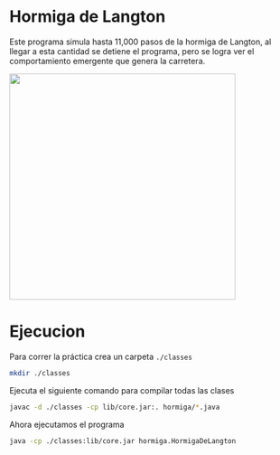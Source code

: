 # Hormiga de Langton

Este programa simula hasta 11,000 pasos de la hormiga de Langton, al llegar a esta cantidad se detiene el programa, pero se logra ver el comportamiento emergente que genera la carretera.

<img width="400px" src="https://media.giphy.com/media/v1.Y2lkPTc5MGI3NjExMHpqMmFoYmNiejUzcGw0YXd4cGh4cGVxanV6aTNqdmdheHgxaGZsNiZlcD12MV9pbnRlcm5hbF9naWZfYnlfaWQmY3Q9Zw/1lYoe7AvVbluUMaBdN/giphy-downsized-large.gif"/>

# Ejecucion

Para correr la práctica crea un carpeta `./classes`
```bash
mkdir ./classes
```

Ejecuta el siguiente comando para compilar todas las clases

```bash
javac -d ./classes -cp lib/core.jar:. hormiga/*.java
```

Ahora ejecutamos el programa 

```bash
java -cp ./classes:lib/core.jar hormiga.HormigaDeLangton
```

